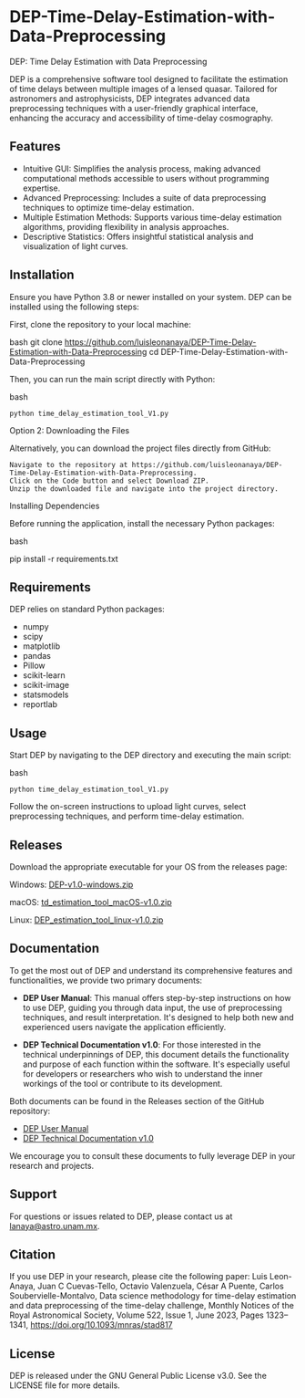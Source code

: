 
# DEP-Time-Delay-Estimation-with-Data-Preprocessing
DEP: Time Delay Estimation with Data Preprocessing

DEP is a comprehensive software tool designed to facilitate the estimation of time delays between multiple images of a lensed quasar. Tailored for astronomers and astrophysicists, DEP integrates advanced data preprocessing techniques with a user-friendly graphical interface, enhancing the accuracy and accessibility of time-delay cosmography.

## Features

* Intuitive GUI: Simplifies the analysis process, making advanced computational methods accessible to users without programming expertise.
* Advanced Preprocessing: Includes a suite of data preprocessing techniques to optimize time-delay estimation.
* Multiple Estimation Methods: Supports various time-delay estimation algorithms, providing flexibility in analysis approaches.
* Descriptive Statistics: Offers insightful statistical analysis and visualization of light curves.

## Installation

Ensure you have Python 3.8 or newer installed on your system. DEP can be installed using the following steps:

First, clone the repository to your local machine:

bash
    git clone https://github.com/luisleonanaya/DEP-Time-Delay-Estimation-with-Data-Preprocessing
    cd DEP-Time-Delay-Estimation-with-Data-Preprocessing

Then, you can run the main script directly with Python:

bash

    python time_delay_estimation_tool_V1.py

Option 2: Downloading the Files

Alternatively, you can download the project files directly from GitHub:

    Navigate to the repository at https://github.com/luisleonanaya/DEP-Time-Delay-Estimation-with-Data-Preprocessing.
    Click on the Code button and select Download ZIP.
    Unzip the downloaded file and navigate into the project directory.

Installing Dependencies

Before running the application, install the necessary Python packages:

bash

pip install -r requirements.txt

## Requirements 

DEP relies on standard Python packages:
* numpy
* scipy
* matplotlib
* pandas
* Pillow
* scikit-learn
* scikit-image
* statsmodels
* reportlab

## Usage

Start DEP by navigating to the DEP directory and executing the main script:

bash

    python time_delay_estimation_tool_V1.py

Follow the on-screen instructions to upload light curves, select preprocessing techniques, and perform time-delay estimation.

## Releases
Download the appropriate executable for your OS from the releases page:

   
   Windows: [DEP-v1.0-windows.zip](https://github.com/luisleonanaya/DEP-Time-Delay-Estimation-with-Data-Preprocessing/releases/download/DEP-v1.0-windows/DEP_estimation_tool_V1_windows.zip)
   
   macOS: [td_estimation_tool_macOS-v1.0.zip](https://github.com/luisleonanaya/DEP-Time-Delay-Estimation-with-Data-Preprocessing/releases/download/DEP-v1.0-macOS/td_estimation_tool_macOS.zip)
   
   Linux: [DEP_estimation_tool_linux-v1.0.zip](https://github.com/luisleonanaya/DEP-Time-Delay-Estimation-with-Data-Preprocessing/releases/download/DEP-linux-v1.0/DEP_estimation_tool_linux.zip)

## Documentation
To get the most out of DEP and understand its comprehensive features and functionalities, we provide two primary documents:

- **DEP User Manual**: This manual offers step-by-step instructions on how to use DEP, guiding you through data input, the use of preprocessing techniques, and result interpretation. It's designed to help both new and experienced users navigate the application efficiently.

- **DEP Technical Documentation v1.0**: For those interested in the technical underpinnings of DEP, this document details the functionality and purpose of each function within the software. It's especially useful for developers or researchers who wish to understand the inner workings of the tool or contribute to its development.

Both documents can be found in the Releases section of the GitHub repository:

- [DEP User Manual](https://github.com/luisleonanaya/DEP-Time-Delay-Estimation-with-Data-Preprocessing/releases/download/DEP-v1.0/DEP_User_Manual_v1.0.pdf)
- [DEP Technical Documentation v1.0](https://github.com/luisleonanaya/DEP-Time-Delay-Estimation-with-Data-Preprocessing/releases/download/DEP-v1.0/DEP_Technical_Documentation_v1.0.pdf)

We encourage you to consult these documents to fully leverage DEP in your research and projects.

## Support

For questions or issues related to DEP, please contact us at lanaya@astro.unam.mx.

## Citation

If you use DEP in your research, please cite the following paper: 
Luis Leon-Anaya, Juan C Cuevas-Tello, Octavio Valenzuela, César A Puente, Carlos Soubervielle-Montalvo, Data science methodology for time-delay estimation and data preprocessing of the time-delay challenge, Monthly Notices of the Royal Astronomical Society, Volume 522, Issue 1, June 2023, Pages 1323–1341, https://doi.org/10.1093/mnras/stad817

## License

DEP is released under the GNU General Public License v3.0. See the LICENSE file for more details.
